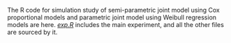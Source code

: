 The R code for simulation study of semi-parametric joint model using Cox proportional models and parametric joint model using Weibull regression
models are here. [*exp.R*](exp.R) includes the main experiment, and all the other files are sourced by it.
